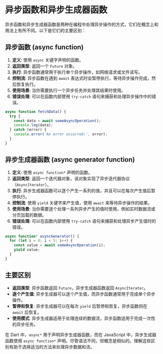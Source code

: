 # 异步函数和异步生成器函数

异步函数和异步生成器函数是两种在编程中处理异步操作的方式，它们在概念上和用法上有所不同。以下是它们的主要区别：

## 异步函数 (async function)

1. **定义**: 使用 `async` 关键字声明的函数。
2. **返回类型**: 返回一个 `Future` 对象。
3. **执行**: 异步函数通常用于执行单个异步操作，如网络请求或文件读写。
4. **控制流**: 异步函数在遇到 `await` 表达式时会暂停执行，等待异步操作完成，然后恢复执行。
5. **使用场景**: 当你需要执行一个异步任务并处理其结果时使用。
6. **错误处理**: 可以在函数内部使用 `try-catch` 语句来捕获和处理异步操作中的错误。

```javascript
async function fetchData() {
  try {
    const data = await someAsyncOperation();
    console.log(data);
  } catch (error) {
    console.error('An error occurred:', error);
  }
}
```

## 异步生成器函数 (async generator function)

1. **定义**: 使用 `async function*` 声明的函数。
2. **返回类型**: 返回一个迭代器对象，该对象实现了异步迭代器协议（`AsyncIterator`）。
3. **执行**: 异步生成器函数可以逐个产生一系列的值，并且可以在每次产生值后暂停执行。
4. **控制流**: 使用 `yield` 关键字来产生值，使用 `await` 来等待异步操作的结果。
5. **使用场景**: 当你需要逐个处理一系列异步产生的值时使用，例如实时数据流或分页加载的数据。
6. **错误处理**: 可以在函数内部使用 `try-catch` 语句来捕获和处理异步产生值时的错误。

```javascript
async function* asyncGenerator() {
  for (let i = 0; i < 5; i++) {
    const value = await someAsyncOperation(i);
    yield value;
  }
}
```

## 主要区别

- **返回类型**: 异步函数返回 `Future`，异步生成器函数返回 `AsyncIterator`。
- **逐个产生值**: 异步生成器可以逐个产生值，而异步函数通常用于完成单个异步操作。
- **暂停和恢复**: 异步生成器可以在每次 `yield` 后暂停和恢复，异步函数则在 `await` 后恢复。
- **使用模式**: 异步生成器适用于处理连续的数据流，异步函数适用于完成一次性的异步任务。

在 Dart 中，`async*` 用于声明异步生成器函数，而在 JavaScript 中，异步生成器函数使用 `async function*` 声明。尽管语法不同，但概念是相似的。理解这些区别有助于选择适当的方法来处理异步数据和流。
